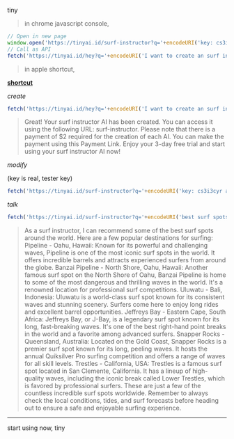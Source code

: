 tiny

> in chrome javascript console,
```javascript
// Open in new page
window.open('https://tinyai.id/surf-instructor?q='+encodeURI('key: cs3i3cyr add surfing spot; Alacati, Izmir / Turkey'))
// Call as API
fetch('https://tinyai.id/hey?q='+encodeURI('I want to create an surf instructor')) // tiny created.
```

> in apple shortcut,

**[shortcut](https://www.icloud.com/shortcuts/1dbdd27e58264986bae93c714037cba8)**

*create*

```JavaScript
fetch('https://tinyai.id/hey?q='+encodeURI('I want to create an surf instructor')) // tiny created.
```

> Great! Your surf instructor AI has been created. You can access it using the following URL: surf-instructor.
  Please note that there is a payment of $2 required for the creation of each AI. You can make the payment using this Payment Link. Enjoy your 3-day free trial and start using your surf instructor AI now!

*modify*

(key is real, tester key)

```JavaScript
fetch('https://tinyai.id/surf-instructor?q='+encodeURI('key: cs3i3cyr add surfing spot; Alacati, Izmir / Turkey'))
```
>


*talk*

```JavaScript
fetch('https://tinyai.id/surf-instructor?q='+encodeURI('best surf spots'))
```
>   As a surf instructor, I can recommend some of the best surf spots around the world. Here are a few popular destinations for surfing:
    Pipeline - Oahu, Hawaii: Known for its powerful and challenging waves, Pipeline is one of the most iconic surf spots in the world. It offers incredible barrels and attracts experienced surfers from around the globe.
    Banzai Pipeline - North Shore, Oahu, Hawaii: Another famous surf spot on the North Shore of Oahu, Banzai Pipeline is home to some of the most dangerous and thrilling waves in the world. It's a renowned location for professional surf competitions.
    Uluwatu - Bali, Indonesia: Uluwatu is a world-class surf spot known for its consistent waves and stunning scenery. Surfers come here to enjoy long rides and excellent barrel opportunities.
    Jeffreys Bay - Eastern Cape, South Africa: Jeffreys Bay, or J-Bay, is a legendary surf spot known for its long, fast-breaking waves. It's one of the best right-hand point breaks in the world and a favorite among advanced surfers.
    Snapper Rocks - Queensland, Australia: Located on the Gold Coast, Snapper Rocks is a premier surf spot known for its long, peeling waves. It hosts the annual Quiksilver Pro surfing competition and offers a range of waves for all skill levels.
    Trestles - California, USA: Trestles is a famous surf spot located in San Clemente, California. It has a lineup of high-quality waves, including the iconic break called Lower Trestles, which is favored by professional surfers.
    These are just a few of the countless incredible surf spots worldwide. Remember to always check the local conditions, tides, and surf forecasts before heading out to ensure a safe and enjoyable surfing experience.

---------

start using now,
tiny